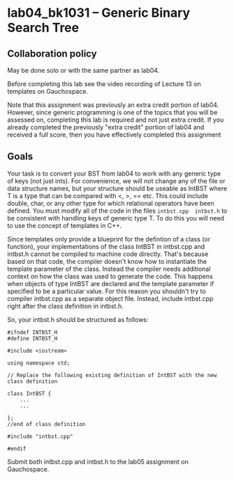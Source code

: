 # lab04_bk1031 – Generic Binary Search Tree

## Collaboration policy

May be done solo or with the same partner as lab04. 

Before completing this lab see the video recording of Lecture 13 on templates on Gauchospace.

Note that this assignment was previously an extra credit portion of lab04. However, since generic programming is one of the topics that you will be assessed on, completing this lab is required and not just extra credit. If you already completed the previously "extra credit" portion of lab04 and received a full score, then you have effectively completed this assignment

## Goals
Your task is to convert your BST from lab04 to work with any generic type of keys (not just ints). For convenience, we will not change any of the file or data structure names, but your structure should be useable as IntBST<T> where T is a type that can be compared with <, >, == etc. This could include double, char, or any other type for which relational operators have been defined.  You must modify all of the code in the files `intbst.cpp  intbst.h` to be consistent with handling keys of generic type T. To do this you will need to use the concept of templates in C++.

Since templates only provide a blueprint for the defintion of a class (or function), your implementations of the class IntBST<T> in intbst.cpp and intbst.h cannot be compiled to machine code directly. That's because based on that code, the compiler doesn't know how to instantiate the template parameter of the class. Instead the compiler needs additional context on how the class was used to generate the code. This happens when objects of type IntBST<T> are declared and the template parameter if specified to be a particular value. For this reason you shouldn't try to compiler intbst.cpp as a separate object file. Instead, include intbst.cpp right after the class definition in intbst.h.

So, your intbst.h should be structured as follows:

```
#ifndef INTBST_H
#define INTBST_H

#include <iostream>

using namespace std;

// Replace the following existing definition of IntBST with the new class definition

class IntBST {
    ...
    ...

};
//end of class definition

#include "intbst.cpp" 

#endif
```

Submit both intbst.cpp and intbst.h to the lab05 assignment on Gauchospace.